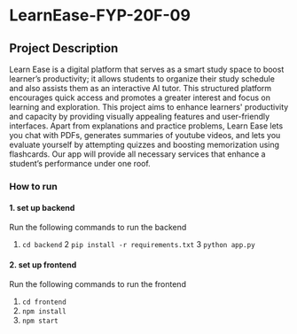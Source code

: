 # LearnEase-FYP-20F-09

## Project Description
Learn Ease is a digital platform that serves as a smart study space to boost learner’s productivity; it allows students to organize their study schedule and also assists them as an interactive AI tutor. This structured platform encourages quick access and promotes a greater interest and focus on learning and exploration. This project aims to enhance learners' productivity and capacity by providing visually appealing features and user-friendly interfaces. Apart from explanations and practice problems, Learn Ease lets you chat with PDFs, generates summaries of youtube videos, and lets you evaluate yourself by attempting quizzes and boosting memorization using flashcards. Our app will provide all necessary services that enhance a student’s performance under one roof. 


### How to run

#### 1. set up backend
Run the following commands to run the backend
1. `cd backend`
2 `pip install -r requirements.txt`
3 `python app.py`

#### 2. set up frontend
Run the following commands to run the frontend
1. `cd frontend` 
2. `npm install` 
3. `npm start` 

